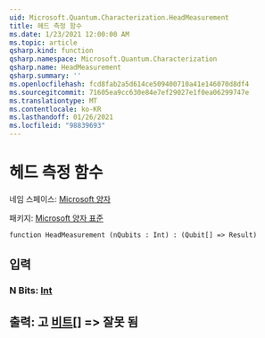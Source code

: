 ```yaml
---
uid: Microsoft.Quantum.Characterization.HeadMeasurement
title: 헤드 측정 함수
ms.date: 1/23/2021 12:00:00 AM
ms.topic: article
qsharp.kind: function
qsharp.namespace: Microsoft.Quantum.Characterization
qsharp.name: HeadMeasurement
qsharp.summary: ''
ms.openlocfilehash: fcd8fab2a5d614ce509400710a41e146070d8df4
ms.sourcegitcommit: 71605ea9cc630e84e7ef29027e1f0ea06299747e
ms.translationtype: MT
ms.contentlocale: ko-KR
ms.lasthandoff: 01/26/2021
ms.locfileid: "98839693"
---
```

# <a name="headmeasurement-function"></a>헤드 측정 함수

네임 스페이스: [Microsoft 양자](xref:Microsoft.Quantum.Characterization)

패키지: [Microsoft 양자 표준](https://nuget.org/packages/Microsoft.Quantum.Standard)




```qsharp
function HeadMeasurement (nQubits : Int) : (Qubit[] => Result)
```


## <a name="input"></a>입력

### <a name="nqubits--int"></a>N Bits: [Int](xref:microsoft.quantum.lang-ref.int)





## <a name="output--qubit--__invalidresult__"></a>출력: 고 [비트](xref:microsoft.quantum.lang-ref.qubit)[] => __잘못 <Result> 됨__ 

